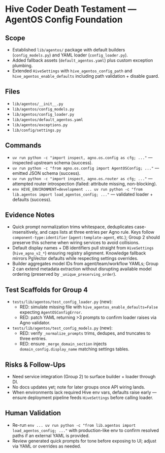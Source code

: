 # Hive Coder Death Testament — AgentOS Config Foundation

## Scope
- Established `lib/agentos/` package with default builders (`config_models.py`) and YAML loader (`config_loader.py`).
- Added fallback assets (`default_agentos.yaml`) plus custom exception plumbing.
- Extended `HiveSettings` with `hive_agentos_config_path` and `hive_agentos_enable_defaults` including path validation + disable guard.

## Files
- `lib/agentos/__init__.py`
- `lib/agentos/config_models.py`
- `lib/agentos/config_loader.py`
- `lib/agentos/default_agentos.yaml`
- `lib/agentos/exceptions.py`
- `lib/config/settings.py`

## Commands
- `uv run python -c "import inspect, agno.os.config as cfg; ..."` — inspected upstream schema (success).
- `uv run python -c "from agno.os.config import AgentOSConfig; ..."` — emitted JSON schema (success).
- `uv run python -c "import inspect, agno.os.router as cfg; ..."` — attempted router introspection (failed: attribute missing, non-blocking).
- `env HIVE_ENVIRONMENT=development ... uv run python -c "from lib.agentos import load_agentos_config; ..."` — validated loader + defaults (success).

## Evidence Notes
- Quick prompt normalization trims whitespace, deduplicates case-insensitively, and caps lists at three entries per Agno rule. Keys follow `component-type:identifier` (`agent:template-agent`, etc.); Group 2 should preserve this scheme when wiring services to avoid collisions.
- Default display names + DB identifiers pull straight from `HiveSettings` (`hive_agno_v2_*`) ensuring registry alignment. Knowledge fallback mirrors PgVector defaults while respecting settings overrides.
- Builder aggregates model IDs from agent/team/workflow YAMLs; Group 2 can extend metadata extraction without disrupting available model ordering (preserved by `_unique_preserving_order`).

## Test Scaffolds for Group 4
- `tests/lib/agentos/test_config_loader.py` (new):
  - RED: simulate missing file with `hive_agentos_enable_defaults=False` expecting `AgentOSConfigError`.
  - RED: patch YAML returning >3 prompts to confirm loader raises via Agno validator.
- `tests/lib/agentos/test_config_models.py` (new):
  - RED: verify `_normalize_prompts` trims, dedupes, and truncates to three entries.
  - RED: ensure `_merge_domain_section` injects `domain_config.display_name` matching settings tables.

## Risks & Follow-Ups
- Need service integration (Group 2) to surface builder + loader through DI.
- No docs updates yet; note for later groups once API wiring lands.
- When environments lack required Hive env vars, defaults raise early — ensure deployment pipeline feeds `HiveSettings` before calling loader.

## Human Validation
- Re-run `env ... uv run python -c "from lib.agentos import load_agentos_config; ..."` with production-like env to confirm resolved paths if an external YAML is provided.
- Review generated quick prompts for tone before exposing to UI; adjust via YAML or overrides as needed.
